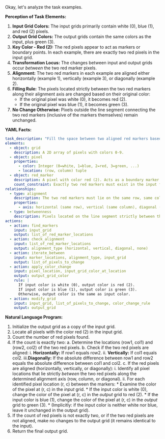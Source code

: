 Okay, let's analyze the task examples.

**Perception of Task Elements:**

1.  **Input Grid Colors:** The input grids primarily contain white (0), blue (1), and red (2) pixels.
2.  **Output Grid Colors:** The output grids contain the same colors as the input, plus green (3).
3.  **Key Color - Red (2):** The red pixels appear to act as markers or boundary points. In each example, there are exactly two red pixels in the input grid.
4.  **Transformation Locus:** The changes between input and output grids occur *between* the two red marker pixels.
5.  **Alignment:** The two red markers in each example are aligned either horizontally (example 1), vertically (example 3), or diagonally (example 2).
6.  **Filling Rule:** The pixels located strictly between the two red markers along their alignment axis are changed based on their original color:
    *   If the original pixel was white (0), it becomes red (2).
    *   If the original pixel was blue (1), it becomes green (3).
7.  **No Change Otherwise:** Pixels outside the line segment connecting the two red markers (inclusive of the markers themselves) remain unchanged.

**YAML Facts:**


```yaml
task_description: "Fill the space between two aligned red markers based on original pixel color."
elements:
  - object: grid
    description: A 2D array of pixels with colors 0-9.
  - object: pixel
    properties:
      - color: Integer (0=white, 1=blue, 2=red, 3=green, ...)
      - location: (row, column) tuple
  - object: red_marker
    description: A pixel with color red (2). Acts as a boundary marker.
    count_constraint: Exactly two red markers must exist in the input for the transformation to occur.
relationships:
  - type: alignment
    description: The two red markers must lie on the same row, same column, or same main diagonal.
    properties:
      - axis: horizontal (same row), vertical (same column), diagonal (abs(row_diff) == abs(col_diff))
  - type: betweenness
    description: Pixels located on the line segment strictly between the two aligned red markers.
actions:
  - action: find_markers
    input: input_grid
    output: list_of_red_marker_locations
  - action: check_alignment
    input: list_of_red_marker_locations
    output: alignment_type (horizontal, vertical, diagonal, none)
  - action: iterate_between
    input: marker_locations, alignment_type, input_grid
    output: list_of_pixels_to_change
  - action: apply_color_change
    input: pixel_location, input_grid_color_at_location
    output: output_grid_color
    rule: |
      If input color is white (0), output color is red (2).
      If input color is blue (1), output color is green (3).
      Otherwise, output color is the same as input color.
  - action: modify_grid
    input: input_grid, list_of_pixels_to_change, color_change_rule
    output: output_grid
```


**Natural Language Program:**

1.  Initialize the output grid as a copy of the input grid.
2.  Locate all pixels with the color red (2) in the input grid.
3.  Count the number of red pixels found.
4.  If the count is exactly two:
    a.  Determine the locations (row1, col1) and (row2, col2) of the two red pixels.
    b.  Check if the two red pixels are aligned:
        i.  **Horizontally:** If row1 equals row2.
        ii. **Vertically:** If col1 equals col2.
        iii.**Diagonally:** If the absolute difference between row1 and row2 equals the absolute difference between col1 and col2.
    c.  If the red pixels are aligned (horizontally, vertically, or diagonally):
        i.  Identify all pixel locations that lie strictly *between* the two red pixels along the determined alignment axis (row, column, or diagonal).
        ii. For each identified pixel location (r, c) between the markers:
            *   Examine the color of the pixel at (r, c) in the *input* grid.
            *   If the input color is white (0), change the color of the pixel at (r, c) in the *output* grid to red (2).
            *   If the input color is blue (1), change the color of the pixel at (r, c) in the *output* grid to green (3).
            *   (Implicitly: if the input color is neither white nor blue, leave it unchanged in the output grid).
5.  If the count of red pixels is not exactly two, or if the two red pixels are not aligned, make no changes to the output grid (it remains identical to the input).
6.  Return the final output grid.